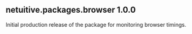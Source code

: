 netuitive.packages.browser 1.0.0
----------------------

Initial production release of the package for monitoring browser timings.
